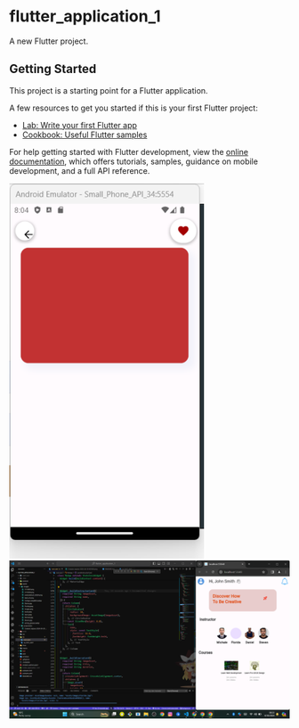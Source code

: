 # flutter_application_1

A new Flutter project.

## Getting Started

This project is a starting point for a Flutter application.

A few resources to get you started if this is your first Flutter project:

- [Lab: Write your first Flutter app](https://docs.flutter.dev/get-started/codelab)
- [Cookbook: Useful Flutter samples](https://docs.flutter.dev/cookbook)

For help getting started with Flutter development, view the
[online documentation](https://docs.flutter.dev/), which offers tutorials,
samples, guidance on mobile development, and a full API reference.


<img src="assets/screenshots/Снимок экрана 2024-04-30 081602.png" width="350">
<img src="assets/screenshots/Снимок экрана 2024-04-30 083400.png" width="1920">



